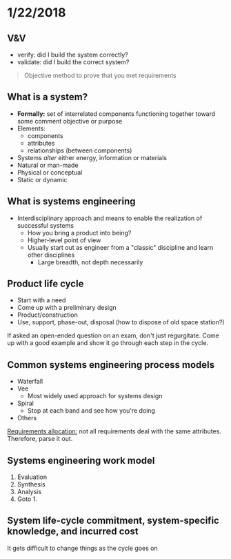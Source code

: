 # 1/22/2018

## V&V
- verify: did I build the system correctly?
- validate: did I build the correct system?

> Objective method to prove that you met requirements

## What is a system?

- **Formally:** set of interrelated components functioning together toward some comment objective or purpose
- Elements:
  - components
  - attributes
  - relationships (between components)
- Systems *alter* either energy, information or materials
- Natural or man-made
- Physical or conceptual
- Static or dynamic

## What is systems engineering
- Interdisciplinary approach and means to enable the realization of
successful systems
  - How you bring a product into being?
  - Higher-level point of view
  - Usually start out as engineer from a "classic" discipline and
  learn other disciplines
     - Large breadth, not depth necessarily

## Product life cycle
- Start with a need
- Come up with a preliminary design
- Product/construction
- Use, support, phase-out, disposal (how to dispose of old space
station?)

If asked an open-ended question on an exam, don't just regurgitate. Come
up with a good example and show it go through each step in the cycle.

## Common systems engineering process models
- Waterfall
- Vee
  - Most widely used approach for systems design
- Spiral
  - Stop at each band and see how you're doing
- Others


<u>Requirements allocation:</u> not all requirements deal with the same
attributes. Therefore, parse it out.

## Systems engineering work model
1. Evaluation
2. Synthesis
3. Analysis
4. Goto 1.

## System life-cycle commitment, system-specific knowledge, and incurred cost

It gets difficult to change things as the cycle goes on
